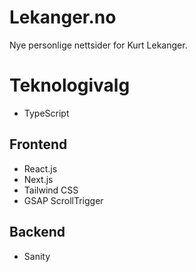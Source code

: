 # Lekanger.no

Nye personlige nettsider for Kurt Lekanger.

# Teknologivalg

- TypeScript

## Frontend

- React.js
- Next.js
- Tailwind CSS
- GSAP ScrollTrigger

## Backend

- Sanity
